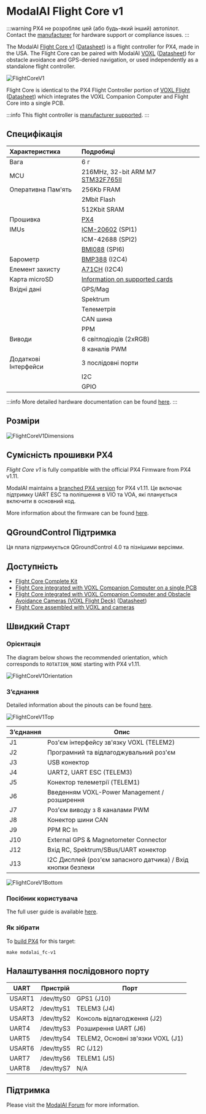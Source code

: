 # ModalAI Flight Core v1

<Badge type="tip" text="PX4 v1.11" />

:::warning
PX4 не розробляє цей (або будь-який інший) автопілот.
Contact the [manufacturer](https://forum.modalai.com/) for hardware support or compliance issues.
:::

The ModalAI [Flight Core v1](https://modalai.com/flight-core) ([Datasheet](https://docs.modalai.com/flight-core-datasheet)) is a flight controller for PX4, made in the USA.
The Flight Core can be paired with ModalAI [VOXL](https://modalai.com/voxl) ([Datasheet](https://docs.modalai.com/voxl-datasheet/)) for obstacle avoidance and GPS-denied navigation, or used independently as a standalone flight controller.

![FlightCoreV1](../../assets/flight_controller/modalai/fc_v1/main.jpg)

Flight Core is identical to the PX4 Flight Controller portion of [VOXL Flight](https://www.modalai.com/voxl-flight) ([Datasheet](https://docs.modalai.com/voxl-flight-datasheet/)) which integrates the VOXL Companion Computer and Flight Core into a single PCB.

:::info
This flight controller is [manufacturer supported](../flight_controller/autopilot_manufacturer_supported.md).
:::

## Специфікація

| Характеристика       | Подробиці                                                        |
| :------------------- | :--------------------------------------------------------------- |
| Вага                 | 6 г                                                              |
| MCU                  | 216MHz, 32-bit ARM M7 [STM32F765II][stm32f765ii]                 |
| Оперативна Пам'ять   | 256Kb FRAM                                                       |
|                      | 2Mbit Flash                                                      |
|                      | 512Kbit SRAM                                                     |
| Прошивка             | [PX4][px4]                                                       |
| IMUs                 | [ICM-20602][icm-20602] (SPI1)                                    |
|                      | ICM-42688 (SPI2)                              |
|                      | [BMI088][bmi088] (SPI6)                                          |
| Барометр             | [BMP388][bmp388] (I2C4)                                          |
| Елемент захисту      | [A71CH][a71ch] (I2C4)                                            |
| Карта microSD        | [Information on supported cards](../dev_log/logging.md#sd-cards) |
| Вхідні дані          | GPS/Mag                                                          |
|                      | Spektrum                                                         |
|                      | Телеметрія                                                       |
|                      | CAN шина                                                         |
|                      | PPM                                                              |
| Виводи               | 6 світлодіодів (2xRGB)                        |
|                      | 8 каналів PWM                                                    |
| Додаткові Інтерфейси | 3 послідовні порти                                               |
|                      | I2C                                                              |
|                      | GPIO                                                             |

:::info
More detailed hardware documentation can be found [here](https://docs.modalai.com/flight-core-datasheet/).
:::

<!-- reference links for table above (improve layout) -->

[stm32f765ii]: https://www.st.com/en/microcontrollers-microprocessors/stm32f765ii.html
[bmp388]: https://www.bosch-sensortec.com/products/environmental-sensors/pressure-sensors/bmp388/
[icm-20602]: https://www.invensense.com/products/motion-tracking/6-axis/icm-20602/
[bmi088]: https://www.bosch-sensortec.com/bst/products/all_products/bmi088_1
[px4]: https://github.com/PX4/PX4-Autopilot/tree/main/boards/modalai/fc-v1
[a71ch]: https://www.nxp.com/products/security-and-authentication/authentication/plug-and-trust-the-fast-easy-way-to-deploy-secure-iot-connections:A71CH

## Розміри

![FlightCoreV1Dimensions](../../assets/flight_controller/modalai/fc_v1/dimensions.png)

## Сумісність прошивки PX4

_Flight Core v1_ is fully compatible with the official PX4 Firmware from PX4 v1.11.

ModalAI maintains a [branched PX4 version](https://github.com/modalai/px4-firmware/tree/modalai-1.11) for PX4 v1.11.
Це включає підтримку UART ESC та поліпшення в VIO та VOA, які планується включити в основний код.

More information about the firmware can be found [here](https://docs.modalai.com/flight-core-firmware/).

## QGroundControl Підтримка

Ця плата підтримується QGroundControl 4.0 та пізнішими версіями.

## Доступність

- [Flight Core Complete Kit](https://modalai.com/flight-core)
- [Flight Core integrated with VOXL Companion Computer on a single PCB](https://modalai.com/flight-core)
- [Flight Core integrated with VOXL Companion Computer and Obstacle Avoidance Cameras (VOXL Flight Deck)](https://modalai.com/flight-deck) ([Datasheet](https://docs.modalai.com/voxl-flight-deck-platform-datasheet/))
- [Flight Core assembled with VOXL and cameras](https://shop.modalai.com/products/voxl-flight-deck-r1)

## Швидкий Старт

### Орієнтація

The diagram below shows the recommended orientation, which corresponds to `ROTATION_NONE` starting with PX4 v1.11.

![FlightCoreV1Orientation](../../assets/flight_controller/modalai/fc_v1/orientation.png)

### З’єднання

Detailed information about the pinouts can be found [here](https://docs.modalai.com/flight-core-datasheet-connectors).

![FlightCoreV1Top](../../assets/flight_controller/modalai/fc_v1/top.png)

| З’єднання | Опис                                                                            |
| --------- | ------------------------------------------------------------------------------- |
| J1        | Роз'єм інтерфейсу зв'язку VOXL (TELEM2)                      |
| J2        | Програмний та відлагоджувальний роз'єм                                          |
| J3        | USB конектор                                                                    |
| J4        | UART2, UART ESC (TELEM3)                                     |
| J5        | Конектор телеметрії (TELEM1)                                 |
| J6        | Введенням VOXL-Power Management / розширення                                    |
| J7        | Роз'єм виводу з 8 каналами PWM                                                  |
| J8        | Конектор шини CAN                                                               |
| J9        | PPM RC In                                                                       |
| J10       | External GPS & Magnetometer Connector                       |
| J12       | Вхід RC, Spektrum/SBus/UART конектор                                            |
| J13       | I2C Дисплей (роз'єм запасного датчика) / Вхід кнопки безпеки |

![FlightCoreV1Bottom](../../assets/flight_controller/modalai/fc_v1/bottom.png)

### Посібник користувача

The full user guide is available [here](https://docs.modalai.com/flight-core-manual/).

### Як зібрати

To [build PX4](../dev_setup/building_px4.md) for this target:

```
make modalai_fc-v1
```

## Налаштування послідовного порту

| UART   | Пристрій   | Порт                                                 |
| ------ | ---------- | ---------------------------------------------------- |
| USART1 | /dev/ttyS0 | GPS1 (J10)                        |
| USART2 | /dev/ttyS1 | TELEM3 (J4)                       |
| USART3 | /dev/ttyS2 | Консоль відлагодження (J2)        |
| UART4  | /dev/ttyS3 | Розширення UART (J6)              |
| UART5  | /dev/ttyS4 | TELEM2, Основні зв'язки VOXL (J1) |
| USART6 | /dev/ttyS5 | RC (J12)                          |
| UART7  | /dev/ttyS6 | TELEM1 (J5)                       |
| UART8  | /dev/ttyS7 | N/A                                                  |

<!-- Note: Got ports using https://github.com/PX4/PX4-user_guide/pull/672#issuecomment-598198434 -->

## Підтримка

Please visit the [ModalAI Forum](https://forum.modalai.com/category/10/flight-core) for more information.
